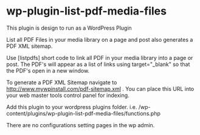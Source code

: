 wp-plugin-list-pdf-media-files
==============================

This plugin is design to run as a WordPress Plugin

List all PDF Files in your media library on a page and post also generates a PDF XML sitemap.

Use [listpdfs] short code to link all PDF in your media library into a page or post.
The PDF's will appear as a list of links using target="_blank" so that the PDF's open in a new window.

To generate a PDF XML Sitemap navigate to http://www.mywpinstall.com/pdf-sitemap.xml . You can place this URL into your web master tools control panel for indexing.

Add this plugin to your wordpress plugins folder. i.e. /wp-content/plugins/wp-plugin-list-pdf-media-files/functions.php


There are no configurations setting pages in the wp admin.
